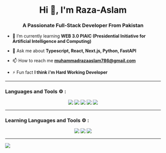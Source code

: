 <h1 align="center">Hi 👋, I'm Raza-Aslam</h1>
<h3 align="center">A Passionate Full-Stack Developer From Pakistan</h3>

- 🌱 I’m currently learning ****WEB 3.0 PIAIC (Presidential Initiative for Artificial Intelligence and Computing)****

- 💬 Ask me about **Typescript, React, Next.js, Python, FastAPI**

- 📫 How to reach me **muhammadrazaaslam786@gmail.com**

- ⚡ Fun fact **I think i'm Hard Working Developer**

<hr>

<h3 align="left">Languages and Tools ⚙️ : </h3>

<p align='center'>
	<img src="https://skillicons.dev/icons?i=html,css,js,ts"/>
	<img src="https://skillicons.dev/icons?i=react,nodejs"/>
	<img src="https://skillicons.dev/icons?i=nextjs,postgres,python,fastapi"/>
        <img src="https://skillicons.dev/icons?i=tailwind,figma,materialui" />
	<img src="https://skillicons.dev/icons?i=git,github,vscode,,vercel,postman" />
	
</p>

<hr>

<h3 align="left">Learning Languages and Tools ⚙️ : </h3>

<p align='center'>
	<img src="https://skillicons.dev/icons?i=threejs,nestjs,supabase,firebase,flask"/>
        <img src="https://skillicons.dev/icons?i=docker,kubernetes,kafka,tensorflow,pytorch" />
	<img src="https://skillicons.dev/icons?i=terraform,gitlab,aws,gcp,azure" />
</p>

<hr>

<p>	<img src="https://github-readme-stats.vercel.app/api/top-langs?username=raza-aslam&show_icons=true&locale=en&layout=compact&count_private=true&theme=outrun" /></p>
